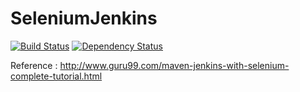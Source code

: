 # SeleniumJenkins
[![Build Status](https://travis-ci.org/skirankumars31/SeleniumJenkins.svg?branch=master)](https://travis-ci.org/skirankumars31/SeleniumJenkins)
[![Dependency Status](https://www.versioneye.com/user/projects/56817077eb4f47003c0008a5/badge.svg?style=flat)](https://www.versioneye.com/user/projects/56817077eb4f47003c0008a5)


Reference : 
http://www.guru99.com/maven-jenkins-with-selenium-complete-tutorial.html
